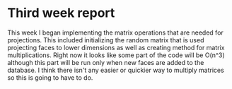 # Third week report

This week I began implementing the matrix operations that are needed for projections. This included initializing the random matrix
that is used projecting faces to lower dimensions as well as creating method for matrix multiplications. Right now it looks like
some part of the code will be O(n^3) although this part will be run only when new faces are added to the database. 
I think there isn't any easier or quickier way to multiply matrices so this is going to have to do.